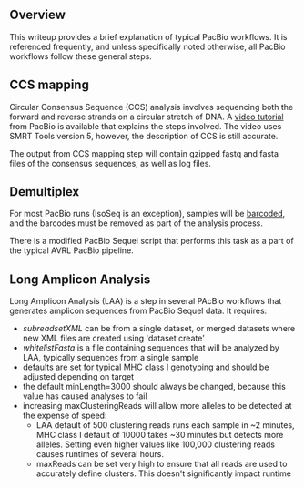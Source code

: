 ## Overview
This writeup provides a brief explanation of typical PacBio workflows.  It is referenced frequently, and unless specifically noted otherwise, all PacBio workflows follow these general steps.

## CCS mapping
Circular Consensus Sequence (CCS) analysis involves sequencing both the forward and reverse strands on a circular stretch of DNA. A [video tutorial](https://www.pacb.com/videos/tutorial-circular-consensus-sequence-analysis-application-smrt-link-v5-0-0/) from PacBio is available that explains the steps involved. The video uses SMRT Tools version 5, however, the description of CCS is still accurate.

The output from CCS mapping step will contain gzipped fastq and fasta files of the consensus sequences, as well as log files.

## Demultiplex
For most PacBio runs (IsoSeq is an exception), samples will be [barcoded](https://www.dnabarcoding101.org/lab/bioinformatics.html), and the barcodes must be removed as part of the analysis process.

There is a modified PacBio Sequel script that performs this task as a part of the typical AVRL PacBio pipeline.

## Long Amplicon Analysis
Long Amplicon Analysis (LAA) is a step in several PAcBio workflows that generates amplicon sequences from PacBio Sequel data. It requires:

* *subreadsetXML* can be from a single dataset, or merged datasets where new XML files are created using 'dataset create'
* *whitelistFasta* is a file containing sequences that will be analyzed by LAA, typically sequences from a single sample
* defaults are set for typical MHC class I genotyping and should be adjusted depending on target
* the default minLength=3000 should always be changed, because this value has caused analyses to fail
* increasing maxClusteringReads will allow more alleles to be detected at the expense of speed:
  * LAA default of 500 clustering reads runs each sample in ~2 minutes, MHC class I default of 10000 takes ~30 minutes but detects more alleles. Setting even higher values like 100,000 clustering reads causes runtimes of several hours.
  * maxReads can be set very high to ensure that all reads are used to accurately define clusters. This doesn't significantly impact runtime


